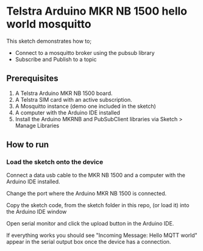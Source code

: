 # Telstra Arduino MKR NB 1500 hello world mosquitto

This sketch demonstrates how to;

- Connect to a mosquitto broker using the pubsub library
- Subscribe and Publish to a topic

## Prerequisites

1. A Telstra Arduino MKR NB 1500 board.
1. A Telstra SIM card with an active subscription.
1. A Mosquitto instance (demo one included in the sketch)
1. A computer with the Arduino IDE installed 
1. Install the Arduino MKRNB and PubSubClient libraries via Sketch > Manage Libraries

## How to run

### Load the sketch onto the device

Connect a data usb cable to the MKR NB 1500 and a computer with the Arduino IDE installed. 

Change the port where the Arduino MKR NB 1500 is connected.

Copy the sketch code, from the sketch folder in this repo, (or load it) into the Arduino IDE window 

Open serial monitor and click the upload button in the Arduino IDE. 

If everything works you should see "Incoming Message: Hello MQTT world" appear in the serial output box once the device has a connection. 


